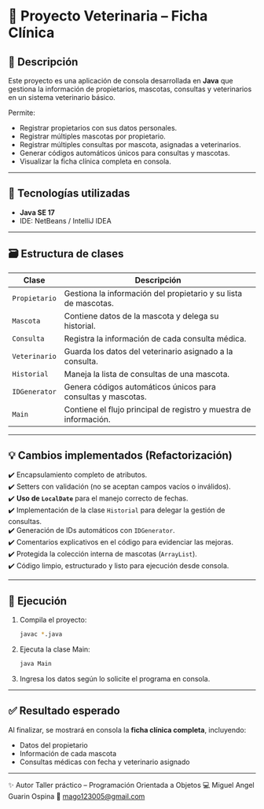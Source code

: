 # 🐾 Proyecto Veterinaria – Ficha Clínica

## 📌 Descripción

Este proyecto es una aplicación de consola desarrollada en **Java** que gestiona la información de propietarios, mascotas, consultas y veterinarios en un sistema veterinario básico.

Permite:
- Registrar propietarios con sus datos personales.
- Registrar múltiples mascotas por propietario.
- Registrar múltiples consultas por mascota, asignadas a veterinarios.
- Generar códigos automáticos únicos para consultas y mascotas.
- Visualizar la ficha clínica completa en consola.

---

## 🚀 Tecnologías utilizadas

- **Java SE 17**
- IDE: NetBeans / IntelliJ IDEA

---

## 🗃️ Estructura de clases

| Clase | Descripción |
|---|---|
| `Propietario` | Gestiona la información del propietario y su lista de mascotas. |
| `Mascota` | Contiene datos de la mascota y delega su historial. |
| `Consulta` | Registra la información de cada consulta médica. |
| `Veterinario` | Guarda los datos del veterinario asignado a la consulta. |
| `Historial` | Maneja la lista de consultas de una mascota. |
| `IDGenerator` | Genera códigos automáticos únicos para consultas y mascotas. |
| `Main` | Contiene el flujo principal de registro y muestra de información. |

---


## 💡 Cambios implementados (Refactorización)

✔️ Encapsulamiento completo de atributos.  
✔️ Setters con validación (no se aceptan campos vacíos o inválidos).  
✔️ **Uso de `LocalDate`** para el manejo correcto de fechas.  
✔️ Implementación de la clase `Historial` para delegar la gestión de consultas.  
✔️ Generación de IDs automáticos con `IDGenerator`.  
✔️ Comentarios explicativos en el código para evidenciar las mejoras.  
✔️ Protegida la colección interna de mascotas (`ArrayList`).  
✔️ Código limpio, estructurado y listo para ejecución desde consola.

---

## 📝 Ejecución

1. Compila el proyecto:
    ```bash
    javac *.java
    ```

2. Ejecuta la clase Main:
    ```bash
    java Main
    ```

3. Ingresa los datos según lo solicite el programa en consola.

---

## ✅ Resultado esperado

Al finalizar, se mostrará en consola la **ficha clínica completa**, incluyendo:

- Datos del propietario
- Información de cada mascota
- Consultas médicas con fecha y veterinario asignado

---
✨ Autor
Taller práctico – Programación Orientada a Objetos
💻 Miguel Angel Guarin Ospina
📧 mago123005@gmail.com
